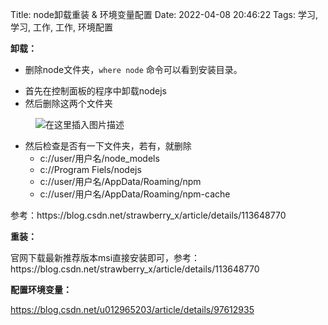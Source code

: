 Title: node卸载重装 & 环境变量配置
Date: 2022-04-08 20:46:22
Tags: 学习, 学习, 工作, 工作, 环境配置

<!-- wp:paragraph -->
<p><strong>卸载：</strong></p>
<!-- /wp:paragraph -->

<!-- wp:group -->
<div class="wp-block-group"><!-- wp:list -->
<ul><li>删除node文件夹，<code>where node</code>&nbsp;命令可以看到安装目录。</li></ul>
<!-- /wp:list -->

<!-- wp:list -->
<ul><li>首先在控制面板的程序中卸载nodejs</li><li>然后删除这两个文件夹</li></ul>
<!-- /wp:list -->

<!-- wp:image -->
<figure class="wp-block-image"><img src="https://img-blog.csdnimg.cn/20210204153059531.png" alt="在这里插入图片描述"/></figure>
<!-- /wp:image -->

<!-- wp:list -->
<ul><li>然后检查是否有一下文件夹，若有，就删除<ul><li>c://user/用户名/node_models</li><li>c://Program Fiels/nodejs</li><li>c://user/用户名/AppData/Roaming/npm</li><li>c://user/用户名/AppData/Roaming/npm-cache<br></li></ul></li></ul>
<!-- /wp:list --></div>
<!-- /wp:group -->

<!-- wp:paragraph -->
<p>参考：https://blog.csdn.net/strawberry_x/article/details/113648770</p>
<!-- /wp:paragraph -->

<!-- wp:paragraph -->
<p></p>
<!-- /wp:paragraph -->

<!-- wp:paragraph -->
<p><strong>重装：</strong></p>
<!-- /wp:paragraph -->

<!-- wp:paragraph -->
<p>官网下载最新推荐版本msi直接安装即可，参考：https://blog.csdn.net/strawberry_x/article/details/113648770</p>
<!-- /wp:paragraph -->

<!-- wp:paragraph -->
<p></p>
<!-- /wp:paragraph -->

<!-- wp:paragraph -->
<p><strong>配置环境变量：</strong></p>
<!-- /wp:paragraph -->

<!-- wp:paragraph -->
<p><a href="https://blog.csdn.net/u012965203/article/details/97612935">https://blog.csdn.net/u012965203/article/details/97612935</a></p>
<!-- /wp:paragraph -->
